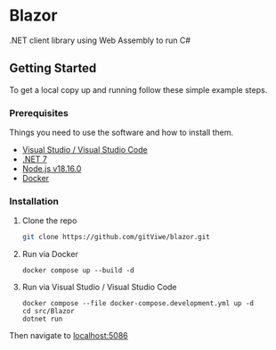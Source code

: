 <!-- ABOUT THE PROJECT -->
# Blazor

.NET client library using Web Assembly to run C#

<!-- GETTING STARTED -->
## Getting Started

To get a local copy up and running follow these simple example steps.

### Prerequisites

Things you need to use the software and how to install them.
* [Visual Studio / Visual Studio Code](https://visualstudio.microsoft.com/)
* [.NET 7](https://dotnet.microsoft.com/en-us/download/dotnet)
* [Node.js v18.16.0](https://nodejs.org/en/download)
* [Docker](https://www.docker.com/)

### Installation

1. Clone the repo
   ```sh
   git clone https://github.com/gitViwe/blazor.git
   ```
2. Run via Docker
   ```
   docker compose up --build -d
   ```
3. Run via Visual Studio / Visual Studio Code
   ```
   docker compose --file docker-compose.development.yml up -d
   cd src/Blazor
   dotnet run
   ```

Then navigate to [localhost:5086](http://localhost:5086)
